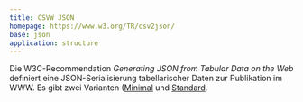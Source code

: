 ```yaml
---
title: CSVW JSON
homepage: https://www.w3.org/TR/csv2json/
base: json
application: structure
---
```


Die W3C-Recommendation *Generating JSON from Tabular Data on the Web* definiert eine JSON-Serialisierung tabellarischer Daten zur Publikation im WWW. Es gibt zwei Varianten ([Minimal](https://www.w3.org/TR/csv2json/#minimal-mode) und [Standard](https://www.w3.org/TR/csv2json/#standard-mode]).
